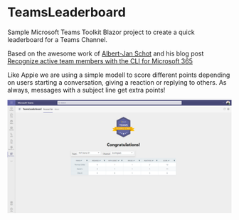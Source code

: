 # TeamsLeaderboard
Sample Microsoft Teams Toolkit Blazor project to create a quick leaderboard for a Teams Channel.

Based on the awesome work of [Albert-Jan Schot](https://twitter.com/appieschot) and his blog post [Recognize active team members with the CLI for Microsoft 365](https://www.cloudappie.nl/recognize-active-team-members-cli-microsoft-365/)

Like Appie we are using a simple modell to score different points depending on users starting a conversation, giving a reaction or replying to others. As always, messages with a subject line get extra points!

![alt text](https://github.com/thomyg/TeamsLeaderboard/blob/master/Leaderboard.png "Demo")
